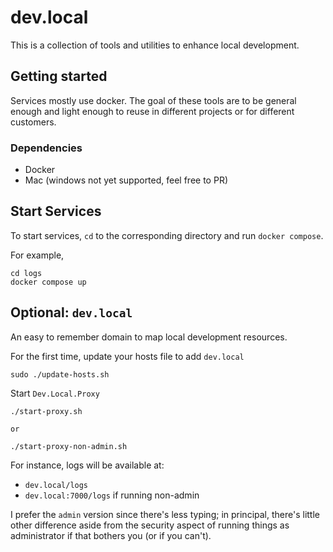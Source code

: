 # dev.local
This is a collection of tools and utilities to enhance local development.

## Getting started
Services mostly use docker. The goal of these tools are to be general enough and light enough to reuse in different projects or for different customers.

### Dependencies
- Docker
- Mac (windows not yet supported, feel free to PR)

## Start Services

To start services, `cd` to the corresponding directory and run `docker compose`. 

For example,
```
cd logs
docker compose up
```

## Optional: `dev.local`

An easy to remember domain to map local development resources.

For the first time, update your hosts file to add `dev.local`
```
sudo ./update-hosts.sh
```

Start `Dev.Local.Proxy`

```
./start-proxy.sh

or

./start-proxy-non-admin.sh
```

For instance, logs will be available at:
- `dev.local/logs` 
- `dev.local:7000/logs` if running non-admin

I prefer the `admin` version since there's less typing; in principal, there's little other difference aside from the security aspect of running things as administrator if that bothers you (or if you can't).